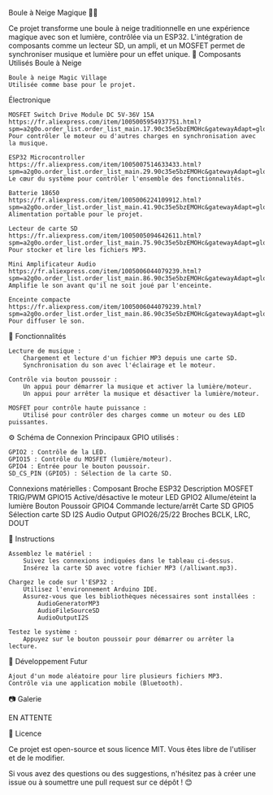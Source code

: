 Boule à Neige Magique 🎵✨

Ce projet transforme une boule à neige traditionnelle en une expérience magique avec son et lumière, contrôlée via un ESP32. L'intégration de composants comme un lecteur SD, un ampli, et un MOSFET permet de synchroniser musique et lumière pour un effet unique.
🎁 Composants Utilisés
Boule à Neige

    Boule à neige Magic Village
    Utilisée comme base pour le projet.

Électronique

    MOSFET Switch Drive Module DC 5V-36V 15A
    https://fr.aliexpress.com/item/1005005954937751.html?spm=a2g0o.order_list.order_list_main.17.90c35e5bzEMOHc&gatewayAdapt=glo2fra
    Pour contrôler le moteur ou d'autres charges en synchronisation avec la musique.

    ESP32 Microcontroller
    https://fr.aliexpress.com/item/1005007514633433.html?spm=a2g0o.order_list.order_list_main.29.90c35e5bzEMOHc&gatewayAdapt=glo2fra
    Le cœur du système pour contrôler l'ensemble des fonctionnalités.

    Batterie 18650
    https://fr.aliexpress.com/item/1005006224109912.html?spm=a2g0o.order_list.order_list_main.41.90c35e5bzEMOHc&gatewayAdapt=glo2fra
    Alimentation portable pour le projet.

    Lecteur de carte SD
    https://fr.aliexpress.com/item/1005005094642611.html?spm=a2g0o.order_list.order_list_main.75.90c35e5bzEMOHc&gatewayAdapt=glo2fra
    Pour stocker et lire les fichiers MP3.

    Mini Amplificateur Audio
    https://fr.aliexpress.com/item/1005006044079239.html?spm=a2g0o.order_list.order_list_main.86.90c35e5bzEMOHc&gatewayAdapt=glo2fra
    Amplifie le son avant qu'il ne soit joué par l'enceinte.

    Enceinte compacte
    https://fr.aliexpress.com/item/1005006044079239.html?spm=a2g0o.order_list.order_list_main.86.90c35e5bzEMOHc&gatewayAdapt=glo2fra
    Pour diffuser le son.

📜 Fonctionnalités

    Lecture de musique :
        Chargement et lecture d'un fichier MP3 depuis une carte SD.
        Synchronisation du son avec l'éclairage et le moteur.

    Contrôle via bouton poussoir :
        Un appui pour démarrer la musique et activer la lumière/moteur.
        Un appui pour arrêter la musique et désactiver la lumière/moteur.

    MOSFET pour contrôle haute puissance :
        Utilisé pour contrôler des charges comme un moteur ou des LED puissantes.

⚙️ Schéma de Connexion
Principaux GPIO utilisés :

    GPIO2 : Contrôle de la LED.
    GPIO15 : Contrôle du MOSFET (lumière/moteur).
    GPIO4 : Entrée pour le bouton poussoir.
    SD_CS_PIN (GPIO5) : Sélection de la carte SD.

Connexions matérielles :
Composant             Broche ESP32         Description
MOSFET TRIG/PWM	      GPIO15	             Active/désactive le moteur
LED	                  GPIO2	               Allume/éteint la lumière
Bouton Poussoir	      GPIO4	               Commande lecture/arrêt
Carte SD	            GPIO5	               Sélection carte SD
I2S Audio Output	    GPIO26/25/22	       Broches BCLK, LRC, DOUT

🚀 Instructions

    Assemblez le matériel :
        Suivez les connexions indiquées dans le tableau ci-dessus.
        Insérez la carte SD avec votre fichier MP3 (/alliwant.mp3).

    Chargez le code sur l'ESP32 :
        Utilisez l'environnement Arduino IDE.
        Assurez-vous que les bibliothèques nécessaires sont installées :
            AudioGeneratorMP3
            AudioFileSourceSD
            AudioOutputI2S

    Testez le système :
        Appuyez sur le bouton poussoir pour démarrer ou arrêter la lecture.

🔧 Développement Futur

    Ajout d'un mode aléatoire pour lire plusieurs fichiers MP3.
    Contrôle via une application mobile (Bluetooth).

📷 Galerie

EN ATTENTE

📄 Licence

Ce projet est open-source et sous licence MIT. Vous êtes libre de l'utiliser et de le modifier.

Si vous avez des questions ou des suggestions, n'hésitez pas à créer une issue ou à soumettre une pull request sur ce dépôt ! 😊
